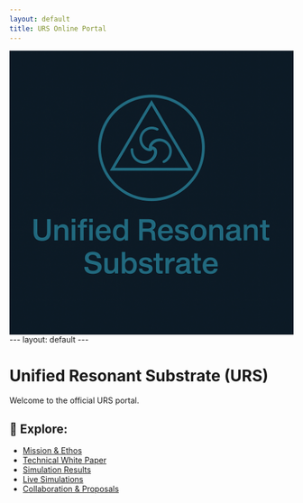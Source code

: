```yaml
---
layout: default
title: URS Online Portal
---
```

<img src="81696554-9054-40f2-b33e-857ec53e12c6.png" alt="URS Logo" width="800" style="display:block;margin:auto;" />
---
layout: default
---

<link rel="stylesheet" href="/assets/custom.css">


# Unified Resonant Substrate (URS)

Welcome to the official URS portal.

## 🔗 Explore:

- [Mission & Ethos](docs/mission.md)
- [Technical White Paper](docs/white-paper.md)
- [Simulation Results](docs/validation.md)
- [Live Simulations](simulations/)
- [Collaboration & Proposals](templates/collaboration.md)
